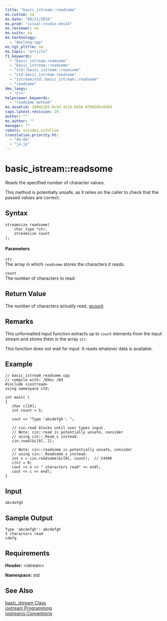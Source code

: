 ```yaml
---
title: "basic_istream::readsome"
ms.custom: na
ms.date: "09/22/2016"
ms.prod: "visual-studio-dev14"
ms.reviewer: na
ms.suite: na
ms.technology: 
  - "devlang-cpp"
ms.tgt_pltfrm: na
ms.topic: "article"
f1_keywords: 
  - "basic_istream.readsome"
  - "basic_istream::readsome"
  - "std::basic_istream::readsome"
  - "std.basic_istream.readsome"
  - "istream/std::basic_istream::readsome"
  - "readsome"
dev_langs: 
  - "C++"
helpviewer_keywords: 
  - "readsome method"
ms.assetid: 280423b5-9c5d-4133-b558-87b0285c019d
caps.latest.revision: 29
author: ""
ms.author: ""
manager: ""
robots: noindex,nofollow
translation.priority.ht: 
  - "de-de"
  - "ja-jp"
---
```

# basic_istream::readsome
Reads the specified number of character values.  
  
 This method is potentially unsafe, as it relies on the caller to check that the passed values are correct.  
  
## Syntax  
  
```  
streamsize readsome(  
    char_type *str,  
    streamsize count  
);  
```  
  
#### Parameters  
 `str`  
 The array in which `readsome` stores the characters it reads.  
  
 `count`  
 The number of characters to read.  
  
## Return Value  
 The number of characters actually read, [gcount](../vs140/basic_istream--gcount.md).  
  
## Remarks  
 This unformatted input function extracts up to `count` elements from the input stream and stores them in the array `str`.  
  
 This function does not wait for input. It reads whatever data is available.  
  
## Example  
  
```  
// basic_istream_readsome.cpp  
// compile with: /EHsc /W3  
#include <iostream>  
using namespace std;  
  
int main( )  
{  
   char c[10];  
   int count = 5;  
  
   cout << "Type 'abcdefgh': ";  
  
   // cin.read blocks until user types input.  
   // Note: cin::read is potentially unsafe, consider  
   // using cin::_Read_s instead.  
   cin.read(&c[0], 2);  
  
   // Note: cin::readsome is potentially unsafe, consider  
   // using cin::_Readsome_s instead.  
   int n = cin.readsome(&c[0], count);  // C4996  
   c[n] = 0;  
   cout << n << " characters read" << endl;  
   cout << c << endl;  
}  
```  
  
## Input  
  
```  
abcdefgh  
```  
  
## Sample Output  
  
```  
Type 'abcdefgh': abcdefgh  
5 characters read  
cdefg  
```  
  
## Requirements  
 **Header:** <istream\>  
  
 **Namespace:** std  
  
## See Also  
 [basic_istream Class](../vs140/basic_istream-class.md)   
 [iostream Programming](../vs140/iostream-programming.md)   
 [iostreams Conventions](../vs140/iostreams-conventions.md)